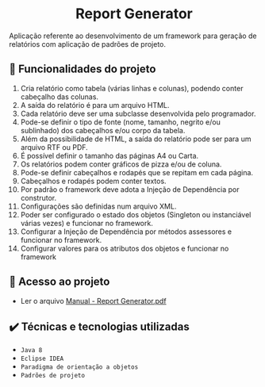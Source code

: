 <h1 align="center">Report Generator</h1>
Aplicação referente ao desenvolvimento de um framework para geração de relatórios com aplicação de padrões de projeto.

## 🔨 Funcionalidades do projeto
1. Cria relatório como tabela (várias linhas e colunas), podendo conter cabeçalho das colunas.
2. A saída do relatório é para um arquivo HTML.
3. Cada relatório deve ser uma subclasse desenvolvida pelo programador.
4. Pode-se definir o tipo de fonte (nome, tamanho, negrito e/ou sublinhado) dos cabeçalhos e/ou corpo da tabela.
5. Além da possibilidade de HTML, a saída do relatório pode ser para um arquivo RTF ou PDF.
6. É possível definir o tamanho das páginas A4 ou Carta.
7. Os relatórios podem conter gráficos de pizza e/ou de coluna.
8. Pode-se definir cabeçalhos e rodapés que se repitam em cada página.
9. Cabeçalhos e rodapés podem conter textos.
10. Por padrão o framework deve adota a Injeção de Dependência por construtor.
11. Configurações são definidas num arquivo XML.
12. Poder ser configurado o estado dos objetos (Singleton ou instanciável várias
vezes) e funcionar no framework.
13. Configurar a Injeção de Dependência por métodos assessores e funcionar no
framework.
14. Configurar valores para os atributos dos objetos e funcionar no framework

## 📁 Acesso ao projeto
* Ler o arquivo [Manual - Report Generator.pdf](https://github.com/WillesonThomas/willdev-report-generator/files/10609776/Manual.-.Report.Generator.pdf)

## ✔️ Técnicas e tecnologias utilizadas

- ``Java 8``
- ``Eclipse IDEA``
- ``Paradigma de orientação a objetos``
- ``Padrões de projeto``
